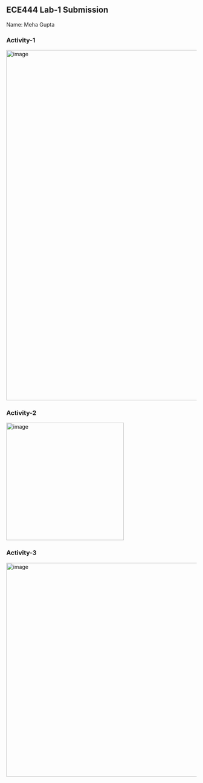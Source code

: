 ## ECE444 Lab-1 Submission

Name: Meha Gupta

### Activity-1

<img width="927" alt="image" src="https://user-images.githubusercontent.com/62436455/190684099-8a72f930-5daf-417e-81ce-1b77b9bd6f39.png">

### Activity-2

<img width="311" alt="image" src="https://user-images.githubusercontent.com/62436455/190685970-1b22775b-9577-45a2-82e4-ff3688acb46b.png">

### Activity-3

<img width="566" alt="image" src="https://user-images.githubusercontent.com/62436455/190689014-20f6af73-207a-43e5-a598-05268021e833.png">
